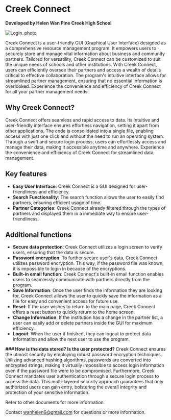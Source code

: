 # **Creek Connect**
**Developed by Helen Wan
Pine Creek High School**

![Login_photo](https://github.com/WanHelen/Creek-Connect/assets/155197028/d049ac5d-b965-445d-aa87-9b231761850e)

Creek Connect is a user-friendly GUI (Graphical User Interface) designed as a comprehensive resource management program. It empowers users to securely store and manage vital information about business and community partners. Tailored for versatility, Creek Connect can be customized to suit the unique needs of schools and other institutions. With Creek Connect, users can efficiently oversee their partners and access a wealth of details critical to effective collaboration. The program's intuitive interface allows for streamlined partner management, ensuring that no essential information is overlooked. Experience the convenience and efficiency of Creek Connect for all your partner management needs. 

## **Why Creek Connect?**
Creek Connect offers seamless and rapid access to data. Its intuitive and user-friendly interface ensures effortless navigation, setting it apart from other applications. The code is consolidated into a single file, enabling access with just one click and without the need to run an operating system. 
Through a swift and secure login process, users can effortlessly access and manage their data, making it accessible anytime and anywhere. Experience the convenience and efficiency of Creek Connect for streamlined data management. 

## **Key features**
- **Easy User Interface**: Creek Connect is a GUI designed for user-friendliness and efficiency. 
- **Search Functionality**: The search function allows the user to easily find partners, ensuring efficient usage of time.
- **Partner Categories**: Creek Connect already filtered through the types of partners and displayed them in a immediate way to ensure user-friendliness. 


## **Additional functions**
- **Secure data protection**: Creek Connect utilizes a login screen to verify users, ensuring that the data is secure. 
- **Password encryption**: To further secure user's data, Creek Connect utilizes password encryption. This way, if the password file was known, it is impossible to login in because of the encryptions. 
- **Built-in email function**: Creek Connect's built-in email function enables users to seamlessly communicate with partners directly from the program.
- **Save Information**: Once the user finds the information they are looking for, Creek Connect allows the user to quickly save the information as a file for easy and convenient access for future use.
- **Reset**: If the user wishes to return to the main page, Creek Connect offers a reset button to quickly return to the home screen. 
- **Change Information**: If the institution has a change in the partner list, a user can easily add or delete partners inside the GUI for maximum efficiency.
- **Logout**: When the user if finished, they can logout to protect data information and allow the next user to use the program.


**### How is the data stored? Is the user protected?**
Creek Connect ensures the utmost security by employing robust password encryption techniques. Utilizing advanced hashing algorithms, passwords are converted into encrypted strings, making it virtually impossible to access login information even if the password file were to be compromised.
Furthermore, Creek Connect mandates user authentication through a secure login process to access the data. This multi-layered security approach guarantees that only authorized users can gain entry, bolstering the overall integrity and protection of your sensitive information.


Refer to other documents for more information.

Contact wanhelen6@gmail.com for questions or more information.
